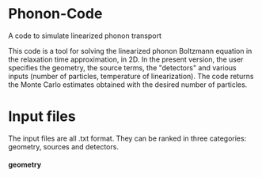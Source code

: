 # Phonon-Code
A code to simulate linearized phonon transport

This code is a tool for solving the linearized phonon Boltzmann equation in the relaxation time approximation, in 2D.
In the present version, the user specifies the geometry, the source terms, the "detectors" and various inputs (number of particles, temperature of linearization). The code returns the Monte Carlo estimates obtained with the desired number of particles.

# Input files
The input files are all .txt format. They can be ranked in three categories: geometry, sources and detectors.
<h4> geometry </h4>
